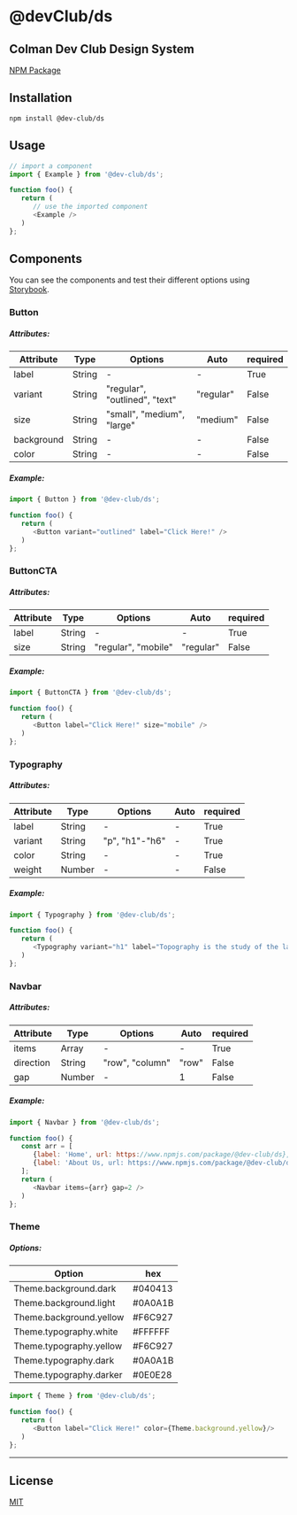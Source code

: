 # @devClub/ds

Colman Dev Club Design System
---

[NPM Package](https://www.npmjs.com/package/@dev-club/ds)

## Installation

```
npm install @dev-club/ds
```

## Usage
```js
// import a component
import { Example } from '@dev-club/ds';

function foo() {
   return (
      // use the imported component
      <Example />
   )
};
```

## Components
You can see the components and test their different options using [Storybook](https://6256f0c55149c8003a14e401-xjbjxabejy.chromatic.com/
).

### Button
##### Attributes:

| Attribute | Type | Options | Auto | required |
| --------- | ---- | ------- | ---- | -------- |
| label | String | - | - | True |
| variant | String | "regular", "outlined", "text" | "regular" | False |
| size | String | "small", "medium", "large" | "medium" | False |
| background | String | - | - | False |
| color | String | - | - | False |

##### Example:
```js
import { Button } from '@dev-club/ds';

function foo() {
   return (
      <Button variant="outlined" label="Click Here!" />
   )
};
```

### ButtonCTA
##### Attributes:

| Attribute | Type | Options | Auto | required |
| --------- | ---- | ------- | ---- | -------- |
| label | String | - | - | True |
| size | String | "regular", "mobile" | "regular" | False |

##### Example:
```js
import { ButtonCTA } from '@dev-club/ds';

function foo() {
   return (
      <Button label="Click Here!" size="mobile" />
   )
};
```

### Typography
##### Attributes:

| Attribute | Type | Options | Auto | required |
| --------- | ---- | ------- | ---- | -------- |
| label | String | - | - | True |
| variant | String | "p", "h1"-"h6" | - | True |
| color | String | - | - | True |
| weight | Number | - | - | False |

##### Example:
```js
import { Typography } from '@dev-club/ds';

function foo() {
   return (
      <Typography variant="h1" label="Topography is the study of the land surface" color="black" />
   )
};
```

### Navbar
##### Attributes:

| Attribute | Type | Options | Auto | required |
| --------- | ---- | ------- | ---- | -------- |
| items | Array | - | - | True |
| direction | String | "row", "column" | "row" | False |
| gap | Number | - | 1 | False |

##### Example:
```js
import { Navbar } from '@dev-club/ds';

function foo() {
   const arr = [
      {label: 'Home', url: https://www.npmjs.com/package/@dev-club/ds},
      {label: 'About Us, url: https://www.npmjs.com/package/@dev-club/ds}
   ];
   return (
      <Navbar items={arr} gap=2 />
   )
};
```

### Theme
##### Options:

| Option | hex |
| ------ | --- |
| Theme.background.dark | #040413 |
| Theme.background.light | #0A0A1B |
| Theme.background.yellow | #F6C927 |
| Theme.typography.white | #FFFFFF | 
| Theme.typography.yellow | #F6C927 |
| Theme.typography.dark | #0A0A1B |
| Theme.typography.darker | #0E0E28 |


```js
import { Theme } from '@dev-club/ds';

function foo() {
   return (
      <Button label="Click Here!" color={Theme.background.yellow}/>
   )
};
```
---

## License
[MIT](https://choosealicense.com/licenses/mit/)